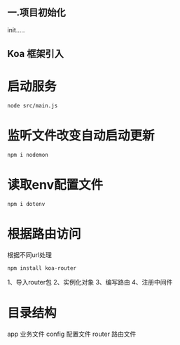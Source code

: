 ## 一.项目初始化
init.....
## Koa 框架引入

# 启动服务
```
node src/main.js
```
# 监听文件改变自动启动更新
```
npm i nodemon
```
# 读取env配置文件
```
npm i dotenv
```
# 根据路由访问
根据不同url处理

```
npm install koa-router
```
1、导入router包
2、实例化对象
3、编写路由
4、注册中间件
# 目录结构
app 业务文件
config 配置文件
router 路由文件